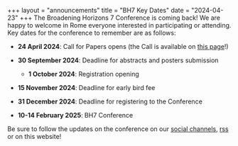 +++
layout = "announcements"
title = "BH7 Key Dates"
date = "2024-04-23"
+++
The Broadening Horizons 7 Conference is coming back! We are happy to welcome in Rome everyone interested in participating or attending. Key dates for the conference to remember are as follows:

* **24 April 2024**: Call for Papers opens (the Call is available on [this page](https://www.broadeninghorizons7.it/call/)!)
* **30 September 2024**: Deadline for abstracts and posters submission

  * **1 October 2024**: Registration opening
* **15 November 2024**: Deadline for early bird fee
* **31 December 2024**: Deadline for registering to the Conference
* **10-14 February 2025**: BH7 Conference

Be sure to follow the updates on the conference on our [social channels](https://www.broadeninghorizons7.it/contact/#socials), [rss](https://www.broadeninghorizons7.it/atom.xml) or on this website!
